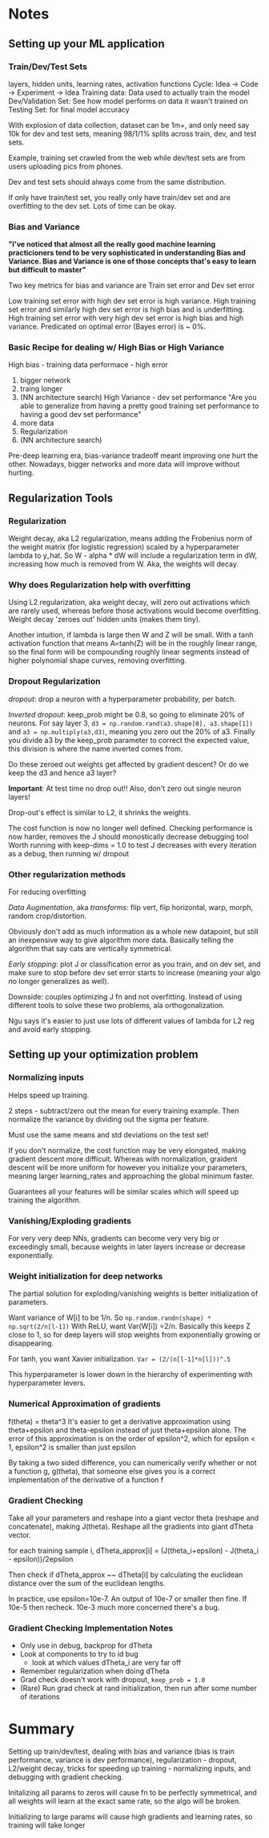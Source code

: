 
##

# Notes

## Setting up your ML application
### Train/Dev/Test Sets
layers,
hidden units, learning rates, activation functions
Cycle: Idea -> Code -> Experiment -> Idea
Training data: Data used to actually train the model
Dev/Validation Set: See how model performs on data it wasn't trained on
Testing Set: for final model accuracy

With explosion of data collection, dataset can be 1m+, and only need say 10k for dev and test sets, meaning 98/1/1% splits across train, dev, and test sets.

Example, training set crawled from the web while dev/test sets are from users uploading pics from phones.

Dev and test sets should always come from the same distribution.

If only have train/test set, you really only have train/dev set and are overfitting to the dev set. Lots of time can be okay.

### Bias and Variance
__"I've noticed that almost all the really good machine learning practicioners tend to be very sophisticated in understanding Bias and Variance. Bias and Variance is one of those concepts that's easy to learn but difficult to master"__

Two key metrics for bias and variance are Train set error and Dev set error

Low training set error with high dev set error is high variance. High training set error and similarly high dev set error is high bias and is underfitting. High training set error with very high dev set error is high bias and high variance. Predicated on optimal error (Bayes error) is ~ 0%.

### Basic Recipe for dealing w/ High Bias or High Variance
High bias - training data performace - high error
  1. bigger network
  1. traing longer
  1. (NN architecture search)
High Variance - dev set performance
"Are you able to generalize from having a pretty good training set performance to having a good dev set performance"
  1. more data
  1. Regularization
  1. (NN architecture search)

Pre-deep learning era, bias-variance tradeoff meant improving one hurt the other. Nowadays, bigger networks and more data will improve without hurting.

## Regularization Tools
### Regularization
Weight decay, aka L2 regularization, means adding the Frobenius norm of the weight matrix (for logistic regression) scaled by a hyperparameter lambda to y_hat. So W - alpha * dW will include a regularization term in dW, increasing how much is removed from W. Aka, the weights will decay.

### Why does Regularization help with overfitting
Using L2 regularization, aka weight decay, will zero out activations which are rarely used, whereas before those activations would become overfitting. Weight decay 'zeroes out' hidden units (makes them tiny).

Another intuition, if lambda is large then W and Z will be small. With a tanh activation function that means A=tanh(Z) will be in the roughly linear range, so the final form will be compounding roughly linear segments instead of higher polynomial shape curves, removing overfitting.

### Dropout Regularization
_dropout_: drop a neuron with a hyperparameter probability, per batch.

_Inverted dropout_: keep_prob might be 0.8, so going to eliminate 20% of neurons. For say layer 3, `d3 = np.random.rand(a3.shape[0], a3.shape[1])` and `a3 = np.multiply(a3,d3)`, meaning you zero out the 20% of a3. Finally you divide a3 by the keep_prob parameter to correct the expected value, this division is where the name inverted comes from.

Do these zeroed out weights get affected by gradient descent? Or do we keep the d3 and hence a3 layer?

__Important__: At test time no drop out!! Also, don't zero out single neuron layers!

Drop-out's effect is similar to L2, it shrinks the weights.

The cost function is now no longer well defined. Checking performance is now harder, removes the J should monostically decrease debugging tool Worth running with keep-dims = 1.0 to test J decreases with every iteration as a debug, then running w/ dropout

### Other regularization methods
For reducing overfitting

_Data Augmentation_, aka _transforms_: flip vert, flip horizontal, warp, morph, random crop/distortion.

Obviously don't add as much information as a whole new datapoint, but still an inexpensive way to give algorithm more data. Basically telling the algorithm that say cats are vertically symmetrical.

_Early stopping_: plot J or classification error as you train, and on dev set, and make sure to stop before dev set error starts to increase (meaning your algo no longer generalizes as well).

Downside: couples optimizing J fn and not overfitting. Instead of using different tools to solve these two problems, ala orthogonalization.

Ngu says it's easier to just use lots of different values of lambda for L2 reg and avoid early stopping.

## Setting up your optimization problem
### Normalizing inputs
Helps speed up training.

2 steps - subtract/zero out the mean for every training example. Then normalize the variance by dividing out the sigma per feature.

Must use the same means and std deviations on the test set!

If you don't normalize, the cost function may be very elongated, making gradient descent more difficult. Whereas with normalization, graident descent will be more uniform for however you initialize your parameters, meaning larger learning_rates and approaching the global minimum faster.

Guarantees all your features will be similar scales which will speed up training the algorithm.

### Vanishing/Exploding gradients
For very very deep NNs, gradients can become very very big or exceedingly small, because weights in later layers increase or decrease exponentially.

### Weight initialization for deep networks
The partial solution for exploding/vanishing weights is better initialization of parameters.

Want variance of W[i] to be 1/n. So `np.random.randn(shape) * np.sqrt(2/n[l-1])` With ReLU, want Var(W[i]) =2/n. Basically this keeps Z close to 1, so for deep layers will stop weights from exponentially growing or disappearing.

For tanh, you want Xavier initialization. `Var = (2/(n[l-1]*n[l]))^.5`

This hyperparameter is lower down in the hierarchy of experimenting with hyperparameter levers.

### Numerical Approximation of gradients
f(theta) = theta^3
It's easier to get a derivative approximation using theta+epsilon and theta-epsilon instead of just theta+epsilon alone. The error of this approximation is on the order of epsilon^2, which for epsilon < 1, epsilon^2 is smaller than just epsilon

By taking a two sided difference, you can numerically verify whether or not a function g, g(theta), that someone else gives you is a correct implementation of the derivative of a function f

### Gradient Checking
Take all your parameters and reshape into a giant vector theta (reshape and concatenate), making J(theta). Reshape all the gradients into giant dTheta vector.

for each training sample i, dTheta_approx[i] = (J(theta_i+epsilon) - J(theta_i - epsilon))/2epsilon

Then check if dTheta_approx ~~ dTheta[i] by calculating the euclidean distance over the sum of the euclidean lengths.

In practice, use epsilon=10e-7. An output of 10e-7 or smaller then fine. If 10e-5 then recheck. 10e-3 much more concerned there's a bug.

### Gradient Checking Implementation Notes
- Only use in debug, backprop for dTheta
- Look at components to try to id bug
  - look at which values dTheta_i are very far off
- Remember regularization when doing dTheta
- Grad check doesn't work with dropout, `keep_prob = 1.0`
- (Rare) Run grad check at rand initialization, then run after some number of iterations

# Summary
Setting up train/dev/test, dealing with bias and variance (bias is train performance, variance is dev performance), regularization - dropout, L2/weight decay, tricks for speeding up training - normalizing inputs, and debugging with gradient checking.

Initalizing all params to zeros will cause fn to be perfectly symmetrical, and all weights will learn at the exact same rate, so the algo will be broken.

Initializing to large params will cause high gradients and learning rates, so training will take longer
